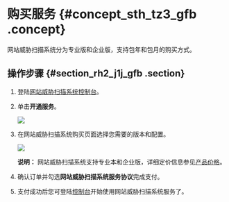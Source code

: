 # 购买服务 {#concept_sth_tz3_gfb .concept}

网站威胁扫描系统分为专业版和企业版，支持包年和包月的购买方式。

## 操作步骤 {#section_rh2_j1j_gfb .section}

1.  登陆[网站威胁扫描系统控制台](https://yundun.console.aliyun.com/?spm=5176.180290.939722.3.627b50a8VkTwuT&p=avds&accounttraceid=a15ac74d-ba11-4134-b83d-f248be35acc5#/welcome)。
2.  单击**开通服务**。

    ![](http://static-aliyun-doc.oss-cn-hangzhou.aliyuncs.com/assets/img/21763/154899098812641_zh-CN.png)

3.  在网站威胁扫描系统购买页面选择您需要的版本和配置。

    ![](http://static-aliyun-doc.oss-cn-hangzhou.aliyuncs.com/assets/img/21763/154899098838553_zh-CN.jpg)

    **说明：** 网站威胁扫描系统支持专业本和企业版，详细定价信息参见[产品价格](intl.zh-CN/产品定价/产品价格.md#table_erv_zmg_xdb)。

4.  确认订单并勾选**网站威胁扫描系统服务协议**完成支付。
5.  支付成功后您可登陆[控制台](https://yundun.console.aliyun.com/?spm=5176.180290.939722.3.627b50a8VkTwuT&p=avds&accounttraceid=a15ac74d-ba11-4134-b83d-f248be35acc5#/welcome)开始使用网站威胁扫描系统服务了。

